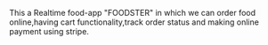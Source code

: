 This a Realtime food-app "FOODSTER" in which we can order food online,having cart functionality,track order status and making online payment using stripe.
